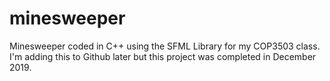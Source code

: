 # minesweeper
Minesweeper coded in C++ using the SFML Library for my COP3503 class. I'm adding this to Github later but this project was completed in December 2019.
